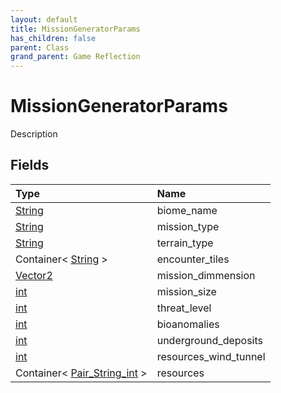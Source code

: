 ```yaml
---
layout: default
title: MissionGeneratorParams
has_children: false
parent: Class
grand_parent: Game Reflection
---
```

# MissionGeneratorParams
Description 

## Fields

| Type | Name |
|:----------|:--------------|
| [String](/riftbreaker-wiki/docs/game-reflection/components/string/) | biome_name |
| [String](/riftbreaker-wiki/docs/game-reflection/components/string/) | mission_type |
| [String](/riftbreaker-wiki/docs/game-reflection/components/string/) | terrain_type |
| Container< [String](/riftbreaker-wiki/docs/game-reflection/components/string/) > | encounter_tiles |
| [Vector2](/riftbreaker-wiki/docs/game-reflection/classes/vector2/) | mission_dimmension |
| [int](/riftbreaker-wiki/docs/game-reflection/enums/int/) | mission_size |
| [int](/riftbreaker-wiki/docs/game-reflection/enums/int/) | threat_level |
| [int](/riftbreaker-wiki/docs/game-reflection/enums/int/) | bioanomalies |
| [int](/riftbreaker-wiki/docs/game-reflection/enums/int/) | underground_deposits |
| [int](/riftbreaker-wiki/docs/game-reflection/enums/int/) | resources_wind_tunnel |
| Container< [Pair_String_int](/riftbreaker-wiki/docs/game-reflection/classes/pair__string_int/) > | resources |

